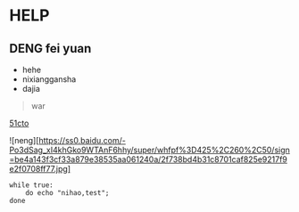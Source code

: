 # HELP
## DENG fei yuan

* hehe
* nixianggansha
* dajia

> war

[51cto](http://www.51cto.com)

![neng][https://ss0.baidu.com/-Po3dSag_xI4khGko9WTAnF6hhy/super/whfpf%3D425%2C260%2C50/sign=be4a143f3cf33a879e38535aa061240a/2f738bd4b31c8701caf825e9217f9e2f0708ff77.jpg]

	while true:
		do echo "nihao,test";
	done

